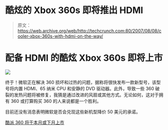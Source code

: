 # 酷炫的 Xbox 360s 即将推出 HDMI

> 原文：<https://web.archive.org/web/http://techcrunch.com:80/2007/08/08/cooler-xbox-360s-with-hdmi-on-the-way/>

# 配备 HDMI 的酷炫 Xbox 360s 即将上市

![](img/01b6269faf5eda7a1eccb8e9a00465f8.png)

终于！微软正在解决 360 损坏和过热的问题，据称将很快发布一款新型号，该型号将内置 HDMI、65 纳米 CPU 和安静的 DVD 驱动器。此外，导致一些 360 破裂的发热问题将被修复，我猜是通过改进的风扇或其他方式。无论如何，这对于拥有 360 或打算购买 360 的人来说都是一个胜利。

目前还没有消息表明微软是否会兑现这些新机型降价 50 美元的承诺。

[酷派 360 将于本月或下月上市](https://web.archive.org/web/20210119130359/http://kotaku.com/gaming/rumor/cooler-360s-coming-this-month-or-next-287275.php)
